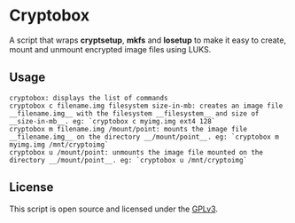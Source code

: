 # Cryptobox #

A script that wraps **cryptsetup**, **mkfs** and **losetup** to make it easy to create, mount and unmount encrypted image files using LUKS.

## Usage ##

    cryptobox: displays the list of commands
    cryptobox c filename.img filesystem size-in-mb: creates an image file __filename.img__ with the filesystem __filesystem__ and size of __size-in-mb__. eg: `cryptobox c myimg.img ext4 128`
    cryptobox m filename.img /mount/point: mounts the image file __filename.img__ on the directory __/mount/point__. eg: `cryptobox m myimg.img /mnt/cryptoimg`
    cryptobox u /mount/point: unmounts the image file mounted on the directory __/mount/point__. eg: `cryptobox u /mnt/cryptoimg`

## License ##

This script is open source and licensed under the [GPLv3](http://www.gnu.org/copyleft/gpl.html).
